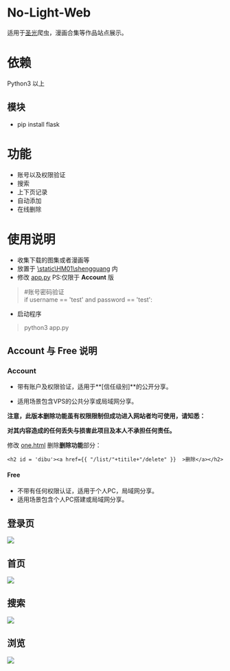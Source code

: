 # No-Light-Web

适用于[圣光](https://github.com/LunaticTian/Python-Reptilian/blob/master/shengguang.py)爬虫，漫画合集等作品站点展示。


# 依赖

Python3 以上

## 模块

* pip install flask


# 功能

* 账号以及权限验证
* 搜索
* 上下页记录
* 自动添加
* 在线删除

# 使用说明

*  收集下载的图集或者漫画等
* 放置于 [\static\HM01\shengguang](\static\HM01\shengguang) 内
* 修改 [app.py](app.py) PS:仅限于 **Account** 版
>  #账号密码验证<br>
>  if username == 'test' and password == 'test':
 
* 启动程序
> python3 app.py

## Account 与 Free 说明

### Account

* 带有账户及权限验证，适用于**[信任级别]**的公开分享。

* 适用场景包含VPS的公共分享或局域网分享。

**注意，此版本删除功能虽有权限限制但成功进入网站者均可使用，请知悉：**

**对其内容造成的任何丢失与损害此项目及本人不承担任何责任。**

修改 [one.html](/templates/one.html) 删除**删除功能**部分：

	<h2 id = 'dibu'><a href={{ "/list/"+titile+"/delete" }}  >删除</a></h2>


#### Free

* 不带有任何权限认证，适用于个人PC，局域网分享。
* 适用场景包含个人PC搭建或局域网分享。


## 登录页

![](https://s1.ax1x.com/2020/05/29/tmnKns.png)

## 首页

![](https://s1.ax1x.com/2020/05/29/tmnnXj.png)

## 搜索
![](https://s1.ax1x.com/2020/05/29/tmnmcQ.png)

## 浏览

![](https://s1.ax1x.com/2020/05/29/tmnDN6.png)